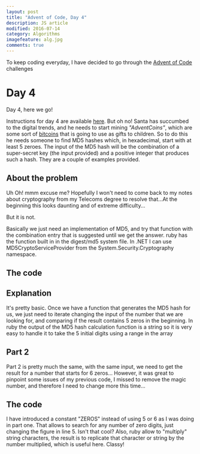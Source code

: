 ```yaml
---
layout: post
title: "Advent of Code, Day 4"
description: JS article
modified: 2016-07-14
category: Algorithms
imagefeature: alg.jpg
comments: true
---
```


To keep coding everyday, I have decided to go through the [Advent of Code](http://adventofcode.com/) challenges

# Day 4

Day 4, here we go!

Instructions for day 4 are available [here](http://adventofcode.com/day/4). But oh no! Santa has succumbed to the digital trends, and he needs to start mining _"AdventCoins"_, which are some sort of [bitcoins](https://en.wikipedia.org/wiki/Bitcoin) that is going to use as gifts to children.  So to do this he needs someone to find MD5 hashes which, in hexadecimal, start with at least 5 zeroes.  The input of the MD5 hash will be the combination of a super-secret key (the input provided) and a positive integer that produces such a hash.  They are a couple of examples provided.

## About the problem

Uh Oh!  mmm excuse me?  Hopefully I won't need to come back to my notes about cryptography from my Telecoms degree to resolve that...At the beginning this looks daunting and of extreme difficulty...

But it is not.

Basically we just need an implementation of MD5, and try that function with the combination entry that is suggested until we get the answer.  ruby has the function built in in the digest/md5 system file.  In .NET I can use MD5CryptoServiceProvider from the System.Security.Cryptography namespace.

## The code

<script src="https://gist.github.com/tigretoncio/2f015c0e7bf40e8ee5fdb6d37d2aa742.js"></script>

## Explanation

It's pretty basic.  Once we have a function that generates the MD5 hash for us, we just need to iterate changing the input of the number that we are looking for, and comparing if the result contains 5 zeros in the beginning.  In ruby the output of the MD5 hash calculation function is a string so it is very easy to handle it to take the 5 initial digits using a range in the array

## Part 2

Part 2 is pretty much the same, with the same input, we need to get the result for a number that starts for 6 zeros... However, it was great to pinpoint some issues of my previous code, I missed to remove the magic number, and therefore I need to change more this time...

## The code

<script src="https://gist.github.com/tigretoncio/6348168846832323c2c88e69c39c4ec8.js"></script>

I have introduced a constant "ZEROS" instead of using 5 or 6 as I was doing in part one.  That allows to search for any number of zero digits, just changing the figure in line 5.  Isn't that cool?  Also, ruby allow to "multiply" string characters, the result is to replicate that character or string by the number multiplied, which is useful here.  Classy!